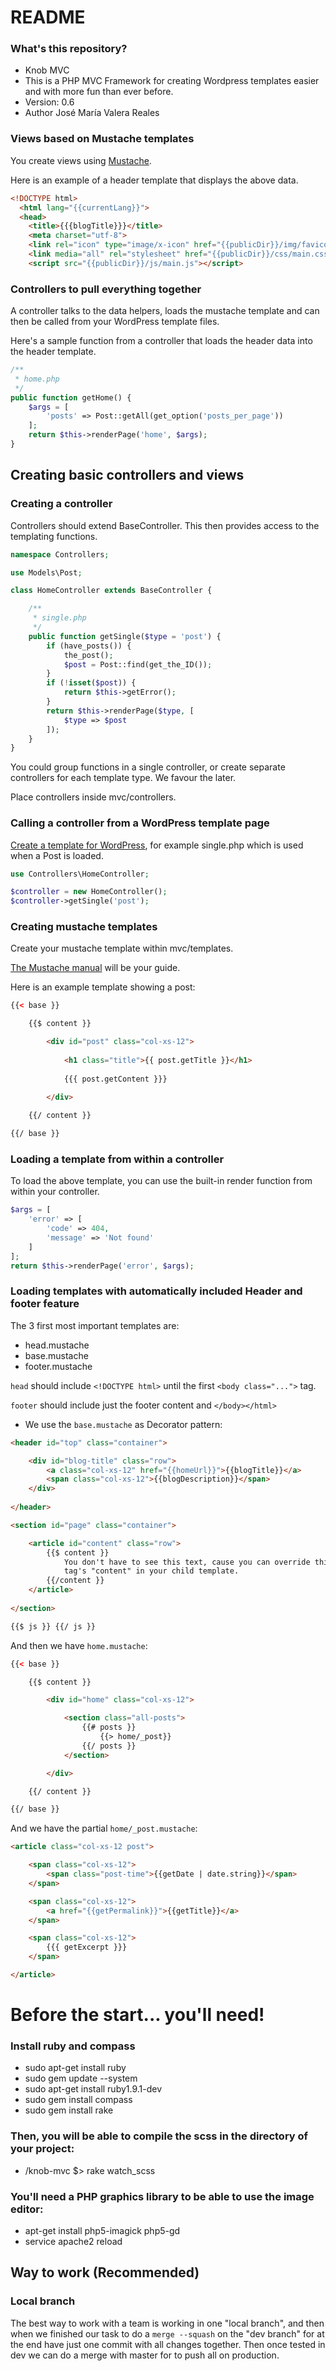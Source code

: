 # README #

### What's this repository? ###

* Knob MVC
* This is a PHP MVC Framework for creating Wordpress templates easier and with more fun than ever before.
* Version: 0.6
* Author José María Valera Reales


### Views based on Mustache templates

You create views using [Mustache](http://mustache.github.com/).

Here is an example of a header template that displays the above data.

```html
<!DOCTYPE html>
  <html lang="{{currentLang}}">
  <head>
    <title>{{{blogTitle}}}</title>
    <meta charset="utf-8">
    <link rel="icon" type="image/x-icon" href="{{publicDir}}/img/favicon.ico">    
    <link media="all" rel="stylesheet" href="{{publicDir}}/css/main.css">
    <script src="{{publicDir}}/js/main.js"></script>
```

### Controllers to pull everything together

A controller talks to the data helpers, loads the mustache template and can then be called from your WordPress template files.

Here's a sample function from a controller that loads the header data into the header template.

```php
/**
 * home.php
 */
public function getHome() {
	$args = [
		'posts' => Post::getAll(get_option('posts_per_page'))
	];
	return $this->renderPage('home', $args);
}
```

## Creating basic controllers and views

### Creating a controller

Controllers should extend BaseController. This then provides access to the templating functions. 

```php
namespace Controllers;

use Models\Post;

class HomeController extends BaseController {

	/**
	 * single.php
	 */
	public function getSingle($type = 'post') {
		if (have_posts()) {
			the_post();
			$post = Post::find(get_the_ID());
		}
		if (!isset($post)) {
			return $this->getError();
		}
		return $this->renderPage($type, [ 
			$type => $post 
		]);
	}
}
```

You could group functions in a single controller, or create separate controllers for each template type. We favour the later.

Place controllers inside mvc/controllers.

### Calling a controller from a WordPress template page

[Create a template for WordPress](http://codex.wordpress.org/Template_Hierarchy), for example single.php which is used when a Post is loaded.

```php
use Controllers\HomeController;

$controller = new HomeController();
$controller->getSingle('post');
```    

### Creating mustache templates

Create your mustache template within mvc/templates.

[The Mustache manual](http://mustache.github.com/mustache.5.html) will be your guide.

Here is an example template showing a post:

```html
{{< base }}

	{{$ content }}	

		<div id="post" class="col-xs-12">
			
			<h1 class="title">{{ post.getTitle }}</h1>
			
			{{{ post.getContent }}}
			
		</div>

	{{/ content }}

{{/ base }}
```

### Loading a template from within a controller

To load the above template, you can use the built-in render function from within your controller.

```php	
$args = [ 
	'error' => [ 
		'code' => 404,
		'message' => 'Not found' 
	] 
];
return $this->renderPage('error', $args);
```


### Loading templates with automatically included Header and footer feature

The 3 first most important templates are:

* head.mustache
* base.mustache
* footer.mustache 

`head` should include `<!DOCTYPE html>` until the first `<body class="...">` tag.

`footer` should include just the footer content and `</body></html>`

* We use the `base.mustache` as Decorator pattern:

```html
<header id="top" class="container">	

	<div id="blog-title" class="row">
		<a class="col-xs-12" href="{{homeUrl}}">{{blogTitle}}</a>
		<span class="col-xs-12">{{blogDescription}}</span>
	</div>
	
</header>

<section id="page" class="container">	

    <article id="content" class="row">
    	{{$ content }} 
    		You don't have to see this text, cause you can override this 
    		tag's "content" in your child template.
    	{{/content }}
	</article>
	
</section>

{{$ js }} {{/ js }}
```
And then we have `home.mustache`:

```html
{{< base }}	

	{{$ content }}

		<div id="home" class="col-xs-12">

			<section class="all-posts">
				{{# posts }}
					{{> home/_post}}
				{{/ posts }}		
			</section>

		</div>

	{{/ content }}

{{/ base }}
```

And we have the partial `home/_post.mustache`:

```html
<article class="col-xs-12 post">

	<span class="col-xs-12">
		<span class="post-time">{{getDate | date.string}}</span>
	</span>

	<span class="col-xs-12">
		<a href="{{getPermalink}}">{{getTitle}}</a>
	</span>

	<span class="col-xs-12">
		{{{ getExcerpt }}}
	</span>

</article>
```

# Before the start... you'll need! #

### Install ruby and compass ###
* sudo apt-get install ruby
* sudo gem update --system
* sudo apt-get install ruby1.9.1-dev
* sudo gem install compass
* sudo gem install rake

### Then, you will be able to compile the scss in the directory of your project: ###
* /knob-mvc $> rake watch_scss

### You'll need a PHP graphics library to be able to use the image editor: ###
* apt-get install php5-imagick php5-gd
* service apache2 reload 


## Way to work (Recommended) ##

### Local branch ###
The best way to work with a team is working in one "local branch", and then when we finished
our task to do a `merge --squash` on the "dev branch" for at the end have just one commit with all
changes together. Then once tested in dev we can do a merge with master for to push all on production.

